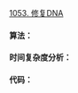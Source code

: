 [1053. 修复DNA](https://www.acwing.com/problem/content/1055/)

#### 算法：



#### 时间复杂度分析：



#### 代码：

```java

```

